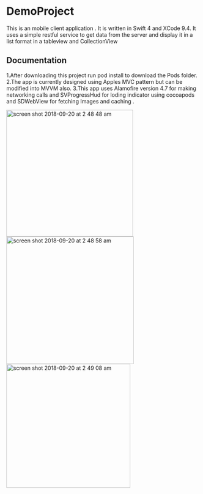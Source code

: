 # DemoProject


This is an mobile client application . It is written in Swift 4 and XCode 9.4. It uses a simple restful service to get data from the server and display it in a list format in a tableview and CollectionView



## Documentation
1.After downloading this project run pod install to download the Pods folder.
2.The app is currently designed using Apples MVC pattern but can be modified into MVVM also.
3.This app uses Alamofire version 4.7 for making networking calls and SVProgressHud for loding indicator using cocoapods  and SDWebView for fetching Images and caching .


<img width="331" alt="screen shot 2018-09-20 at 2 48 48 am" src="https://user-images.githubusercontent.com/1837575/45811602-61f4be80-bc82-11e8-95f9-ac57ae615df2.png">
<img width="333" alt="screen shot 2018-09-20 at 2 48 58 am" src="https://user-images.githubusercontent.com/1837575/45811604-63be8200-bc82-11e8-8393-9988efdd57cb.png">
<img width="324" alt="screen shot 2018-09-20 at 2 49 08 am" src="https://user-images.githubusercontent.com/1837575/45811605-65884580-bc82-11e8-96e4-578a6823102b.png">
